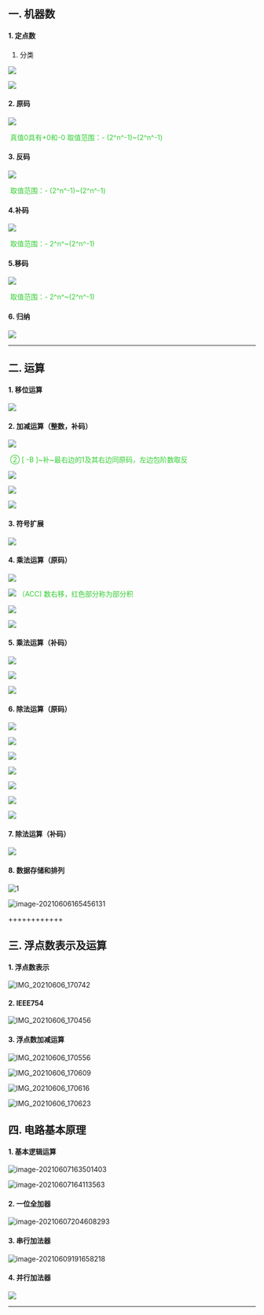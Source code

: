 ## 一. 机器数

#### 1. 定点数

1. 分类

![](https://inpast-qiq.oss-cn-beijing.aliyuncs.com/img/20210623145641.png)

![](https://inpast-qiq.oss-cn-beijing.aliyuncs.com/img/20210623145703.png)



#### 2. 原码

![](https://inpast-qiq.oss-cn-beijing.aliyuncs.com/img/20210711121844.png)

​				<span style="color:limegreen">真值0具有+0和-0</span>
​				<span style="color:limegreen">取值范围：- (2^n^-1)~(2^n^-1)</span>

#### 3. 反码

![](https://inpast-qiq.oss-cn-beijing.aliyuncs.com/img/20210711121854.png)

​				<span style="color:limegreen">取值范围：- (2^n^-1)~(2^n^-1)</span>

#### 4.补码

![](https://inpast-qiq.oss-cn-beijing.aliyuncs.com/img/20210711121903.png)

​				<span style="color:limegreen">取值范围：- 2^n^~(2^n^-1)</span>

#### 5.移码

![](https://inpast-qiq.oss-cn-beijing.aliyuncs.com/img/20210711121926.png)

​				<span style="color:limegreen">取值范围：- 2^n^~(2^n^-1)</span>

#### 6. 归纳

![](https://inpast-qiq.oss-cn-beijing.aliyuncs.com/img/20210711121934.jpeg)



******************

## 二. 运算

#### 1. 移位运算

![](https://inpast-qiq.oss-cn-beijing.aliyuncs.com/img/20210711121944.jpeg)



#### 2. 加减运算（整数，补码）

![](https://inpast-qiq.oss-cn-beijing.aliyuncs.com/img/20210711121956.png)

​				<span style="color:limegreen">② [ -B ]~补~最右边的1及其右边同原码，左边包阶数取反</span>

 ![](https://inpast-qiq.oss-cn-beijing.aliyuncs.com/img/20210711122001.png)

![](https://inpast-qiq.oss-cn-beijing.aliyuncs.com/img/20210711122012.png)

![](https://inpast-qiq.oss-cn-beijing.aliyuncs.com/img/20210711122019.png)



#### 3. 符号扩展

![](https://inpast-qiq.oss-cn-beijing.aliyuncs.com/img/20210711122027.png)



#### 4. 乘法运算（原码）

![](https://inpast-qiq.oss-cn-beijing.aliyuncs.com/img/20210711122035.png)

![](https://inpast-qiq.oss-cn-beijing.aliyuncs.com/img/20210711122045.png)
				<span style="color:limegreen">（ACC) 数右移，红色部分称为部分积</span>

![](https://inpast-qiq.oss-cn-beijing.aliyuncs.com/img/20210711122053.png)

![](https://inpast-qiq.oss-cn-beijing.aliyuncs.com/img/20210711122100.png)



#### 5. 乘法运算（补码）

![](https://inpast-qiq.oss-cn-beijing.aliyuncs.com/img/20210711122132.png)

![](https://inpast-qiq.oss-cn-beijing.aliyuncs.com/img/20210711122152.png)

![](https://inpast-qiq.oss-cn-beijing.aliyuncs.com/img/20210711122158.png)



#### 6. 除法运算（原码）

![](https://inpast-qiq.oss-cn-beijing.aliyuncs.com/img/20210711122204.png)

![](https://inpast-qiq.oss-cn-beijing.aliyuncs.com/img/20210711122736.png)

![](https://inpast-qiq.oss-cn-beijing.aliyuncs.com/img/20210711122801.png)

![](https://inpast-qiq.oss-cn-beijing.aliyuncs.com/img/20210711122810.png)

![](https://inpast-qiq.oss-cn-beijing.aliyuncs.com/img/20210711122819.png)

![](https://inpast-qiq.oss-cn-beijing.aliyuncs.com/img/20210711122826.png)

![](https://inpast-qiq.oss-cn-beijing.aliyuncs.com/img/20210711122837.png)



#### 7. 除法运算（补码）

![](https://inpast-qiq.oss-cn-beijing.aliyuncs.com/img/20210711122848.png)



#### 8. 数据存储和排列

![1](https://inpast-qiq.oss-cn-beijing.aliyuncs.com/img/20210711122855.png)

![image-20210606165456131](https://inpast-qiq.oss-cn-beijing.aliyuncs.com/img/20210607194433.png)



++++++++++++

## 三. 浮点数表示及运算

#### 1. 浮点数表示

![IMG_20210606_170742](https://inpast-qiq.oss-cn-beijing.aliyuncs.com/img/20210607194436.jpg)



#### 2.  IEEE754

![IMG_20210606_170456](https://inpast-qiq.oss-cn-beijing.aliyuncs.com/img/20210607194442.jpg)



#### 3. 浮点数加减运算

![IMG_20210606_170556](https://inpast-qiq.oss-cn-beijing.aliyuncs.com/img/20210607194449.jpg)

![IMG_20210606_170609](https://inpast-qiq.oss-cn-beijing.aliyuncs.com/img/20210607194456.jpg)

![IMG_20210606_170616](https://inpast-qiq.oss-cn-beijing.aliyuncs.com/img/20210607194503.jpg)

![IMG_20210606_170623](https://inpast-qiq.oss-cn-beijing.aliyuncs.com/img/20210607194510.jpg)



## 四. 电路基本原理

#### 1. 基本逻辑运算

![image-20210607163501403](https://inpast-qiq.oss-cn-beijing.aliyuncs.com/img/20210607202624.png)

![image-20210607164113563](https://inpast-qiq.oss-cn-beijing.aliyuncs.com/img/20210607194742.png)



#### 2. 一位全加器

![image-20210607204608293](https://inpast-qiq.oss-cn-beijing.aliyuncs.com/img/20210607204608.png)



#### 3. 串行加法器

![image-20210609191658218](https://inpast-qiq.oss-cn-beijing.aliyuncs.com/img/20210609191658.png)



#### 4. 并行加法器

![](https://inpast-qiq.oss-cn-beijing.aliyuncs.com/img/20210609192122.png)



********************

